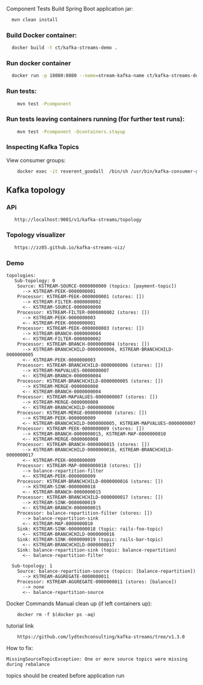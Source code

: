 Component Tests
Build Spring Boot application jar:

```bash
  mvn clean install
```


### Build Docker container:

```bash
  docker build -t ct/kafka-streams-demo .
```

### Run docker container
```bash
  docker run -p 18080:8080 --name=stream-kafka-name ct/kafka-streams-demo
```


### Run tests:
```bash
    mvn test -Pcomponent
```
### Run tests leaving containers running (for further test runs):
```bash
    mvn test -Pcomponent -Dcontainers.stayup
```


### Inspecting Kafka Topics
View consumer groups:  
```bash
    docker exec -it reverent_goodall  /bin/sh /usr/bin/kafka-consumer-groups --bootstrap-server localhost:9092 --list
```



## Kafka topology
### APi
```http request
   http://localhost:9001/v1/kafka-streams/topology
```

### Topology visualizer
```bash
   https://zz85.github.io/kafka-streams-viz/
```


### Demo
```
topologies:
   Sub-topology: 0
    Source: KSTREAM-SOURCE-0000000000 (topics: [payment-topic])
      --> KSTREAM-PEEK-0000000001
    Processor: KSTREAM-PEEK-0000000001 (stores: [])
      --> KSTREAM-FILTER-0000000002
      <-- KSTREAM-SOURCE-0000000000
    Processor: KSTREAM-FILTER-0000000002 (stores: [])
      --> KSTREAM-PEEK-0000000003
      <-- KSTREAM-PEEK-0000000001
    Processor: KSTREAM-PEEK-0000000003 (stores: [])
      --> KSTREAM-BRANCH-0000000004
      <-- KSTREAM-FILTER-0000000002
    Processor: KSTREAM-BRANCH-0000000004 (stores: [])
      --> KSTREAM-BRANCHCHILD-0000000006, KSTREAM-BRANCHCHILD-0000000005
      <-- KSTREAM-PEEK-0000000003
    Processor: KSTREAM-BRANCHCHILD-0000000006 (stores: [])
      --> KSTREAM-MAPVALUES-0000000007
      <-- KSTREAM-BRANCH-0000000004
    Processor: KSTREAM-BRANCHCHILD-0000000005 (stores: [])
      --> KSTREAM-MERGE-0000000008
      <-- KSTREAM-BRANCH-0000000004
    Processor: KSTREAM-MAPVALUES-0000000007 (stores: [])
      --> KSTREAM-MERGE-0000000008
      <-- KSTREAM-BRANCHCHILD-0000000006
    Processor: KSTREAM-MERGE-0000000008 (stores: [])
      --> KSTREAM-PEEK-0000000009
      <-- KSTREAM-BRANCHCHILD-0000000005, KSTREAM-MAPVALUES-0000000007
    Processor: KSTREAM-PEEK-0000000009 (stores: [])
      --> KSTREAM-BRANCH-0000000015, KSTREAM-MAP-0000000010
      <-- KSTREAM-MERGE-0000000008
    Processor: KSTREAM-BRANCH-0000000015 (stores: [])
      --> KSTREAM-BRANCHCHILD-0000000016, KSTREAM-BRANCHCHILD-0000000017
      <-- KSTREAM-PEEK-0000000009
    Processor: KSTREAM-MAP-0000000010 (stores: [])
      --> balance-repartition-filter
      <-- KSTREAM-PEEK-0000000009
    Processor: KSTREAM-BRANCHCHILD-0000000016 (stores: [])
      --> KSTREAM-SINK-0000000018
      <-- KSTREAM-BRANCH-0000000015
    Processor: KSTREAM-BRANCHCHILD-0000000017 (stores: [])
      --> KSTREAM-SINK-0000000019
      <-- KSTREAM-BRANCH-0000000015
    Processor: balance-repartition-filter (stores: [])
      --> balance-repartition-sink
      <-- KSTREAM-MAP-0000000010
    Sink: KSTREAM-SINK-0000000018 (topic: rails-foo-topic)
      <-- KSTREAM-BRANCHCHILD-0000000016
    Sink: KSTREAM-SINK-0000000019 (topic: rails-bar-topic)
      <-- KSTREAM-BRANCHCHILD-0000000017
    Sink: balance-repartition-sink (topic: balance-repartition)
      <-- balance-repartition-filter

  Sub-topology: 1
    Source: balance-repartition-source (topics: [balance-repartition])
      --> KSTREAM-AGGREGATE-0000000011
    Processor: KSTREAM-AGGREGATE-0000000011 (stores: [balance])
      --> none
      <-- balance-repartition-source

```


Docker Commands
Manual clean up (if left containers up): 
```
    docker rm -f $(docker ps -aq)
```


tutorial link
```
    https://github.com/lydtechconsulting/kafka-streams/tree/v1.3.0
```

How to fix:
```
MissingSourceTopicException: One or more source topics were missing during rebalance
```

topics should be created before application run 

